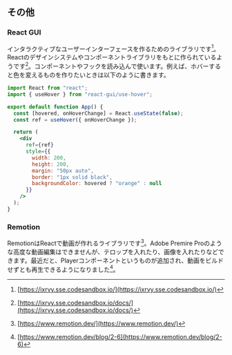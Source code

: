 ## その他
### React GUI
インタラクティブなユーザーインターフェースを作るためのライブラリです[^react_gui_sandbox]。Reactのデザインシステムやコンポーネントライブラリをもとに作られているようです[^react_gui_doc]。コンポーネントやフックを読み込んで使います。例えば、ホバーすると色を変えるものを作りたいときは以下のように書きます。

```jsx
import React from "react";
import { useHover } from "react-gui/use-hover";

export default function App() {
  const [hovered, onHoverChange] = React.useState(false);
  const ref = useHover({ onHoverChange });

  return (
    <div
      ref={ref}
      style={{
        width: 200,
        height: 200,
        margin: "50px auto",
        border: "1px solid black",
        backgroundColor: hovered ? "orange" : null
      }}
    />
  );
}
```

### Remotion
RemotionはReactで動画が作れるライブラリです[^remotion]。Adobe Premire Proのような高度な動画編集はできませんが、テロップを入れたり、画像を入れたりなどできます。最近だと、Playerコンポーネントというものが追加され、動画をビルドせずとも再生できるようになりました[^remotion26]。

[^react_gui_sandbox]: [https://ixrvy.sse.codesandbox.io/](https://ixrvy.sse.codesandbox.io/)
[^react_gui_doc]: [https://ixrvy.sse.codesandbox.io/docs/](https://ixrvy.sse.codesandbox.io/docs/)
[^remotion]: [https://www.remotion.dev/](https://www.remotion.dev/)
[^remotion26]: [https://www.remotion.dev/blog/2-6](https://www.remotion.dev/blog/2-6)
